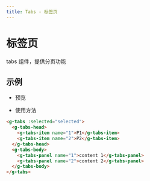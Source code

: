 ```yaml
---
title: Tabs - 标签页
---
```


# 标签页

tabs 组件，提供分页功能

## 示例

- 预览

   <ClientOnly>
   <tabs-demos></tabs-demos>
   </ClientOnly>

- 使用方法

```html
<g-tabs :selected="selected">
  <g-tabs-head>
    <g-tabs-item name="1">P1</g-tabs-item>
    <g-tabs-item name="2">P2</g-tabs-item>
  </g-tabs-head>
  <g-tabs-body>
    <g-tabs-panel name="1">content 1</g-tabs-panel>
    <g-tabs-panel name="2">content 2</g-tabs-panel>
  </g-tabs-body>
</g-tabs>
```